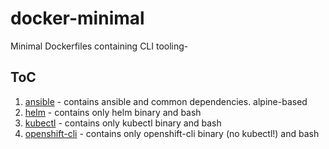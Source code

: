 # docker-minimal
Minimal Dockerfiles containing CLI tooling-

## ToC
1. [ansible](./ansible) - contains ansible and common dependencies. alpine-based
1. [helm](./helm) - contains only helm binary and bash
1. [kubectl](./kubectl) - contains only kubectl binary and bash
1. [openshift-cli](./openshift-cli) - contains only openshift-cli binary (no kubectl!) and bash

